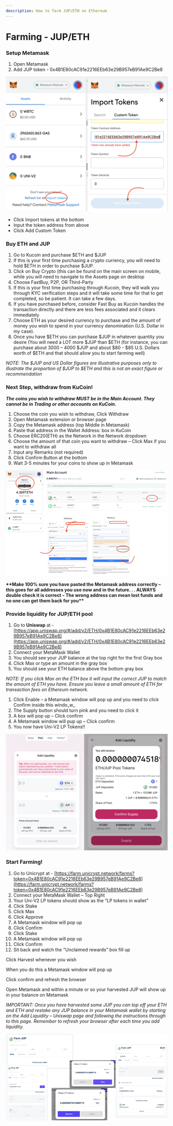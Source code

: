 ```yaml
---
description: How to farm JUP/ETH on Ethereum
---
```


# Farming - JUP/ETH

### Setup Metamask

1. Open Metamask
2. Add JUP token - 0x4B1E80cAC91e2216EEb63e29B957eB91Ae9C2Be8

![If you have already added one of these previously Click on Import Tokens and it will import the specific tokens that already exist in your Metamask wallet. ](<../../.gitbook/assets/Screen Shot 2022-02-03 at 12.06.07 PM.png>)

* Click Import tokens at the bottom
* Input the token address from above
* Click Add Custom Token

### Buy ETH and JUP

1. Go to Kucoin and purchase $ETH and $JUP
2. If this is your first time purchasing a crypto currency, you will need to hold $ETH in order to purchase $JUP.
3. Click on Buy Crypto (this can be found on the main screen on mobile, while you will need to navigate to the Assets page on desktop
4. Choose FastBuy, P2P, OR Third-Party
5. If this is your first time purchasing through Kucoin, they will walk you through KYC verification steps and it will take some time for that to get completed, so be patient.  It can take a few days.
6. If you have purchased before, consider Fast Buy as Kucoin handles the transaction directly and there are less fees associated and it clears immediately
7. Choose ETH as your desired currency to purchase and the amount of money you wish to spend in your currency denomination (U.S. Dollar in my case).
8. Once you have $ETH you can purchase $JUP in whatever quantity you desire (You will need a LOT more $JUP than $ETH (for instance, you can purchase about 3000 – 4000 $JUP and about $80 - $85 U.S. Dollars worth of $ETH and that should allow you to start farming well)&#x20;

_NOTE: The $JUP and US Dollar figures are illustrative purposes only to illustrate the proportion of $JUP to $ETH and this is not an exact figure or recommendation_

### Next Step, withdraw from KuCoin!

_**The coins you wish to withdraw MUST be in the Main Account. They cannot be in Trading or other accounts on KuCoin.**_&#x20;

1. Choose the coin you wish to withdraw, Click Withdraw
2. Open Metamask extension or browser page
3. Copy the Metamask address (top Middle in Metamask)
4. Paste that address in the Wallet Address: box in KuCoin
5. Choose ERC20(ETH) as the Network in the Network dropdown
6. Choose the amount of that coin you want to withdraw – Click Max if you want to withdraw all
7. Input any Remarks (not required)
8. Click Confirm Button at the bottom
9. Wait 3-5 minutes for your coins to show up in Metamask

![](<../../.gitbook/assets/Screen Shot 2022-02-03 at 12.42.09 PM.png>)

**\*\*Make 100% sure you have pasted the Metamask address correctly – this goes for all addresses you use now and in the future. . . ALWAYS double check it is correct – The wrong address can mean lost funds and no one can get them back for you\*\***

### **Provide liquidity for JUP/ETH pool**

1. Go to **Uniswap** at - [https://app.uniswap.org/#/add/v2/ETH/0x4B1E80cAC91e2216EEb63e29B957eB91Ae9C2Be8](https://app.uniswap.org/#/add/v2/ETH/0x4B1E80cAC91e2216EEb63e29B957eB91Ae9C2Be8)
2. Connect your MetaMask Wallet
3. You should see your JUP balance at the top right for the first Gray box
4. Click Max or type an amount in the gray box
5. You should see your ETH balance above the bottom gray box

_NOTE: If you click Max on the ETH box it will input the correct JUP to match the amount of ETH you have. Ensure you leave a small amount of ETH for transaction fees on Ethereum network._

1. Click Enable – a Metamask window will pop up and you need to  click Confirm inside this windo_w_
2. The Supply button should turn pink and you need to click it
3. A box will pop up – Click confirm
4. A Metamask window will pup up – Click confirm
5. You now have Uni-V2 LP Tokens!!

![](<../../.gitbook/assets/Screen Shot 2022-02-03 at 12.06.51 PM.png>)

### Start Farming!

1. Go to Unicrypt at - [https://farm.unicrypt.network/farms?token=0x4B1E80cAC91e2216EEb63e29B957eB91Ae9C2Be8](https://farm.unicrypt.network/farms?token=0x4B1E80cAC91e2216EEb63e29B957eB91Ae9C2Be8)
2. Connect your MetaMask Wallet – Top Right
3. Your Uni-V2 LP tokens should show as the “LP tokens in wallet”
4. Click Stake
5. Click Max
6. Click Approve
7. A Metamask window will pop up
8. Click Confirm
9. Click Stake
10. A Metamask window will pop up
11. Click Confirm
12. Sit back and watch the "Unclaimed rewards” box fill up

Click Harvest whenever you wish

When you do this a Metamask window will pop up

Click confirm and refresh the browser

Open Metamask and within a minute or so your harvested JUP will show up in your balance on Metamask

_IMPORTANT: Once you have harvested some JUP you can top off your ETH and ETH and restake any JUP balance in your Metamask wallet by starting on the Add Liquidity – Uniswap page and following the instructions through to this page. Remember to refresh your browser after each time you add liquidity._

![Unicrypt farm steps](<../../.gitbook/assets/Screen Shot 2022-02-03 at 12.06.24 PM.png>)
